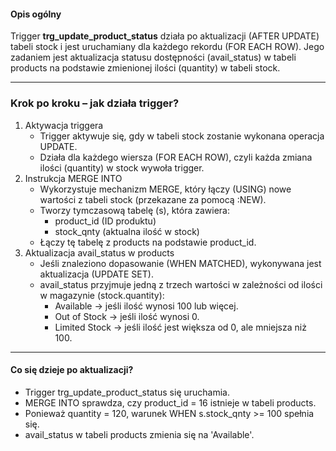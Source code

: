 #### Opis ogólny

Trigger **trg\_update\_product\_status** działa po aktualizacji (AFTER UPDATE) tabeli stock i jest uruchamiany dla każdego rekordu (FOR EACH ROW). Jego zadaniem jest aktualizacja statusu dostępności (avail\_status) w tabeli products na podstawie zmienionej ilości (quantity) w tabeli stock.

---

### Krok po kroku – jak działa trigger?

1. Aktywacja triggera  
   * Trigger aktywuje się, gdy w tabeli stock zostanie wykonana operacja UPDATE.  
   * Działa dla każdego wiersza (FOR EACH ROW), czyli każda zmiana ilości (quantity) w stock wywoła trigger.  
2. Instrukcja MERGE INTO  
   * Wykorzystuje mechanizm MERGE, który łączy (USING) nowe wartości z tabeli stock (przekazane za pomocą :NEW).  
   * Tworzy tymczasową tabelę (s), która zawiera:  
     * product\_id (ID produktu)  
     * stock\_qnty (aktualna ilość w stock)  
   * Łączy tę tabelę z products na podstawie product\_id.  
3. Aktualizacja avail\_status w products  
   * Jeśli znaleziono dopasowanie (WHEN MATCHED), wykonywana jest aktualizacja (UPDATE SET).  
   * avail\_status przyjmuje jedną z trzech wartości w zależności od ilości w magazynie (stock.quantity):  
     * Available → jeśli ilość wynosi 100 lub więcej.  
     * Out of Stock → jeśli ilość wynosi 0\.  
     * Limited Stock → jeśli ilość jest większa od 0, ale mniejsza niż 100\.

---

#### Co się dzieje po aktualizacji?

* Trigger trg\_update\_product\_status się uruchamia.  
* MERGE INTO sprawdza, czy product\_id \= 16 istnieje w tabeli products.  
* Ponieważ quantity \= 120, warunek WHEN s.stock\_qnty \>= 100 spełnia się.  
* avail\_status w tabeli products zmienia się na 'Available'.

